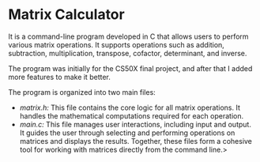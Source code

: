 # Matrix Calculator
It is a command-line program developed in C that allows users to perform various matrix operations. It supports operations such as addition, subtraction, multiplication, transpose, cofactor, determinant, and inverse.

The program was initially for the CS50X final project, and after that I added more features to make it better.

The program is organized into two main files:<br/>
* <i>matrix.h:</i> This file contains the core logic for all matrix operations. It handles the mathematical computations required for each operation.</br>
* <i>main.c:</i> This file manages user interactions, including input and output. It guides the user through selecting and performing operations on matrices and displays the results. Together, these files form a cohesive tool for working with matrices directly from the command line.>
